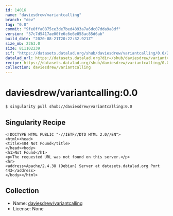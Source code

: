 ```yaml
---
id: 14016
name: "daviesdrew/variantcalling"
branch: "dev"
tag: "0.0"
commit: "9fe0ffa0875ce3de7bed4893a7a6dc07dda9a8df"
version: "57c7d5417ae00fe6c6e6e858ac85d6ab"
build_date: "2020-08-21T20:22:32.921Z"
size_mb: 2263.0
size: 811102239
sif: "https://datasets.datalad.org/shub/daviesdrew/variantcalling/0.0/2020-08-21-9fe0ffa0-57c7d541/57c7d5417ae00fe6c6e6e858ac85d6ab.sif"
datalad_url: https://datasets.datalad.org?dir=/shub/daviesdrew/variantcalling/0.0/2020-08-21-9fe0ffa0-57c7d541/
recipe: https://datasets.datalad.org/shub/daviesdrew/variantcalling/0.0/2020-08-21-9fe0ffa0-57c7d541/Singularity
collection: daviesdrew/variantcalling
---
```


# daviesdrew/variantcalling:0.0

```bash
$ singularity pull shub://daviesdrew/variantcalling:0.0
```

## Singularity Recipe

```singularity
<!DOCTYPE HTML PUBLIC "-//IETF//DTD HTML 2.0//EN">
<html><head>
<title>404 Not Found</title>
</head><body>
<h1>Not Found</h1>
<p>The requested URL was not found on this server.</p>
<hr>
<address>Apache/2.4.38 (Debian) Server at datasets.datalad.org Port 443</address>
</body></html>
```

## Collection

 - Name: [daviesdrew/variantcalling](https://github.com/daviesdrew/variantcalling)
 - License: None

